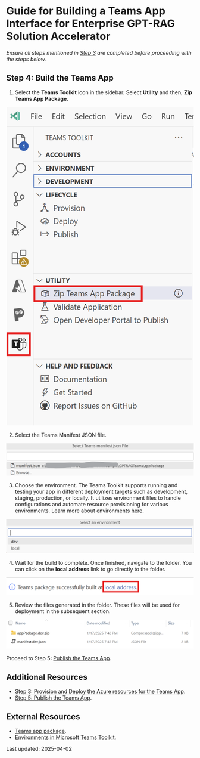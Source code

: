 # Guide for Building a Teams App Interface for Enterprise GPT-RAG Solution Accelerator

*Ensure all steps mentioned in [Step 3](TEAMS_INTEGRATION_STEP3.md) are completed before proceeding with the steps below.*

## Step 4: Build the Teams App

1. Select the **Teams Toolkit** icon in the sidebar. Select **Utility** and then, **Zip Teams App Package**.

![Zip Teams App Package](../media/teams-guide-Step4a.png)

2. Select the Teams Manifest JSON file.

![Manifest file selection](../media/teams-guide-Step4b.png)

3. Choose the environment. The Teams Toolkit supports running and testing your app in different deployment targets such as development, staging, production, or locally. It utilizes environment files to handle configurations and automate resource provisioning for various environments. Learn more about environments [here](https://learn.microsoft.com/en-us/microsoftteams/platform/toolkit/teamsfx-multi-env).

![Teams Toolkit environment selection](../media/teams-guide-Step4c.png)

4. Wait for the build to complete. Once finished, navigate to the folder. You can click on the **local address** link to go directly to the folder.

![Local Address link](../media/teams-guide-Step4d.png)

5. Review the files generated in the folder. These files will be used for deployment in the subsequent section.

![Teams App Files](../media/teams-guide-Step4e.png)

Proceed to Step 5: [Publish the Teams App](TEAMS_INTEGRATION_STEP5.md).

## Additional Resources
- [Step 3: Provision and Deploy the Azure resources for the Teams App](TEAMS_INTEGRATION_STEP3.md).
- [Step 5: Publish the Teams App](TEAMS_INTEGRATION_STEP5.md).

## External Resources
- [Teams app package](https://learn.microsoft.com/en-us/microsoftteams/platform/concepts/build-and-test/apps-package).
- [Environments in Microsoft Teams Toolkit](https://learn.microsoft.com/en-us/microsoftteams/platform/toolkit/teamsfx-multi-env).

Last updated: 2025-04-02
